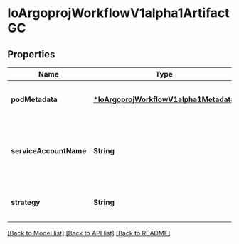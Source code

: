 # IoArgoprojWorkflowV1alpha1ArtifactGC


## Properties
Name | Type | Description | Notes
------------ | ------------- | ------------- | -------------
**podMetadata** | [***IoArgoprojWorkflowV1alpha1Metadata**](IoArgoprojWorkflowV1alpha1Metadata.md) |  | [optional] [default to nothing]
**serviceAccountName** | **String** | ServiceAccountName is an optional field for specifying the Service Account that should be assigned to the Pod doing the deletion | [optional] [default to nothing]
**strategy** | **String** | Strategy is the strategy to use. | [optional] [default to nothing]


[[Back to Model list]](../README.md#models) [[Back to API list]](../README.md#api-endpoints) [[Back to README]](../README.md)


